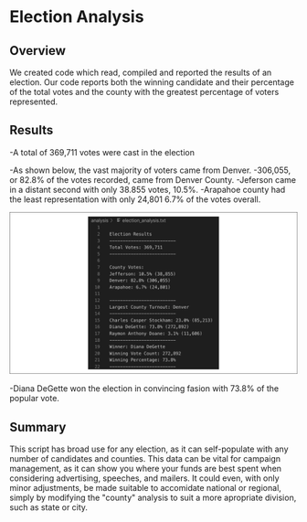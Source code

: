 # Election Analysis

## Overview

We created code which read, compiled and reported the results of an election. Our code reports both the winning candidate and their percentage of the total votes and the county with the greatest percentage of voters represented. 

## Results

-A total of 369,711 votes were cast in the election

-As shown below, the vast majority of voters came from Denver. 
  -306,055, or 82.8% of the votes recorded, came from Denver County. 
  -Jeferson came in a distant second with only 38.855 votes, 10.5%.
  -Arapahoe county had the least representation with only 24,801 6.7% of the votes overall.

![](https://github.com/Mickie-n-s/Election-Analysis/blob/main/Election%20Results.png)

-Diana DeGette won the election in convincing fasion with 73.8% of the popular vote. 

## Summary

This script has broad use for any election, as it can self-populate with any number of candidates and counties. This data can be vital for campaign management, as it can show you where your funds are best spent when considering advertising, speeches, and mailers. It could even, with only minor adjustments, be made suitable to accomidate national or regional, simply by modifying the "county" analysis to suit a more apropriate division, such as state or city.
